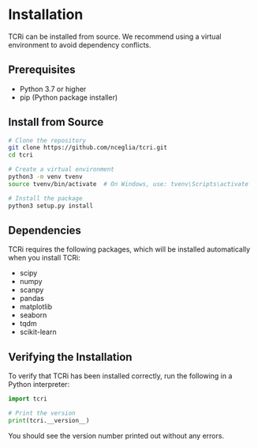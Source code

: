 # Installation

TCRi can be installed from source. We recommend using a virtual environment to avoid dependency conflicts.

## Prerequisites

- Python 3.7 or higher
- pip (Python package installer)

## Install from Source

```bash
# Clone the repository
git clone https://github.com/nceglia/tcri.git
cd tcri

# Create a virtual environment
python3 -m venv tvenv
source tvenv/bin/activate  # On Windows, use: tvenv\Scripts\activate

# Install the package
python3 setup.py install
```

## Dependencies

TCRi requires the following packages, which will be installed automatically when you install TCRi:

- scipy
- numpy
- scanpy
- pandas
- matplotlib
- seaborn
- tqdm
- scikit-learn

## Verifying the Installation

To verify that TCRi has been installed correctly, run the following in a Python interpreter:

```python
import tcri

# Print the version
print(tcri.__version__)
```

You should see the version number printed out without any errors.
